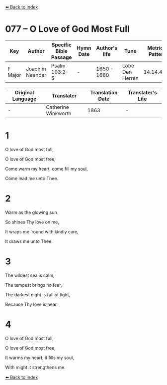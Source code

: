[⬅️ Back to index](../README.md)

# 077 – O Love of God Most Full

Key | Author   | Specific Bible Passage     |Hymn Date |Author's life |Tune |Metrical Pattern   |Composer/Source                                                                                        
-- | --------- | ---------------------------|----------|--------------|-----|-------------------|-------------   
F Major  | Joachim Neander      | Psalm 103:2-5 | -  | 1650 - 1680 | Lobe Den Herren | 14.14.4.7.8 | Chorale Book for England, 1863 

Original Language | Translater | Translation Date   | Translater's Life     
----------------- | --------- | --------------------|-------------   
\-  | Catherine Winkworth      | 1863 | -  | 1827 - 1878 



# 1

O love of God most full,

O love of God most free,

Come warm my heart, come fill my soul,

Come lead me unto Thee.



# 2

Warm as the glowing sun

So shines Thy love on me,

It wraps me ‘round with kindly care,

It draws me unto Thee.



# 3

The wildest sea is calm,

The tempest brings no fear,

The darkest night is full of light,

Because Thy love is near.



# 4

O love of God most full,

O love of God most free,

It warms my heart, it fills my soul,

With might it strengthens me.

[⬅️ Back to index](../README.md)
